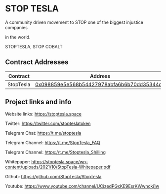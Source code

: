 # STOP TESLA

A community driven movement to STOP one of the biggest injustice companies

in the world.

STOPTESLA, STOP COBALT

## Contract Addresses
| Contract  | Address |
| ------------- | ------------- |
| StopTesla| [0x098859e5e568b54427978abfa6b6b70dd35344d5](https://bscscan.com/token/0x098859e5e568b54427978abfa6b6b70dd35344d5) |



## Project links and info

Website links: https://stoptesla.space

Twitter: https://twitter.com/stopteslatoken

Telegram Chat: https://t.me/stoptesla

Telegram Channel: https://t.me/StopTesla_FAQ

Telegram Channel: https://t.me/Stoptesla_Shilling

Whitepaper: https://stoptesla.space/wp-content/uploads/2021/10/StopTesla-Whitepaper.pdf

Github: https://github.com/StopTesla/StopTesla

Youtube: https://www.youtube.com/channel/UCizedPGxKE9EsrKWwnckj1w
